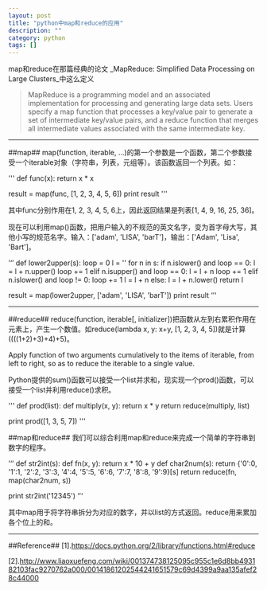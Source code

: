 ```yaml
---
layout: post
title: "python中map和reduce的应用"
description: ""
category: python
tags: []
---
```


map和reduce在那篇经典的论文 _MapReduce: Simplified Data Processing on Large Clusters_中这么定义

> MapReduce is a programming model and an associated implementation for processing and generating large data sets. Users specify a map function that processes a key/value pair to generate a set of intermediate key/value pairs, and a reduce function that merges all intermediate values associated with the same intermediate key.

------------------------------------------------------------------

##map##
map(function, iterable, ...)的第一个参数是一个函数，第二个参数接受一个iterable对象（字符串，列表，元组等）。该函数返回一个列表。如：

'''
def func(x):
    return x * x

result = map(func, [1, 2, 3, 4, 5, 6])
print result
'''

其中func分别作用在1, 2, 3, 4, 5, 6上，因此返回结果是列表[1, 4, 9, 16, 25, 36]。

现在可以利用map()函数，把用户输入的不规范的英文名字，变为首字母大写，其他小写的规范名字。输入：['adam', 'LISA', 'barT']，输出：['Adam', 'Lisa', 'Bart']。

’‘’
def lower2upper(s):
    loop = 0
    l = ''
    for n in s:
        if n.islower() and loop == 0:
            l = l + n.upper()
            loop += 1
        elif n.isupper() and loop == 0:
            l = l + n
            loop += 1
        elif n.islower() and loop != 0:
            loop += 1
            l = l + n
        else:
            l = l + n.lower()
    return l
 
result = map(lower2upper, ['adam', 'LISA', 'barT'])
print result
‘’‘

-------------------------------------------------------

##reduce##
reduce(function, iterable[, initializer])把函数从左到右累积作用在元素上，产生一个数值。如reduce(lambda x, y: x+y, [1, 2, 3, 4, 5])就是计算((((1+2)+3)+4)+5)。

Apply function of two arguments cumulatively to the items of iterable, from left to right, so as to reduce the iterable to a single value.

Python提供的sum()函数可以接受一个list并求和，现实现一个prod()函数，可以接受一个list并利用reduce()求积。

'''
def prod(list):
    def multiply(x, y):
        return x * y
    return reduce(multiply, list)
 
print prod([1, 3, 5, 7])
'''

##map和reduce##
我们可以综合利用map和reduce来完成一个简单的字符串到数字的程序。

’‘’
def str2int(s):
    def fn(x, y):
        return x * 10 + y
    def char2num(s):
        return {'0':0, '1':1, '2':2, '3':3, '4':4, '5':5, '6':6, '7':7, '8':8, '9':9}[s]
    return reduce(fn, map(char2num, s))
 
print str2int('12345')
‘’‘

其中map用于将字符串拆分为对应的数字，并以list的方式返回。reduce用来累加各个位上的和。

----------------------------------------------------

##Reference##
[1].https://docs.python.org/2/library/functions.html#reduce

[2].http://www.liaoxuefeng.com/wiki/001374738125095c955c1e6d8bb493182103fac9270762a000/00141861202544241651579c69d4399a9aa135afef28c44000


